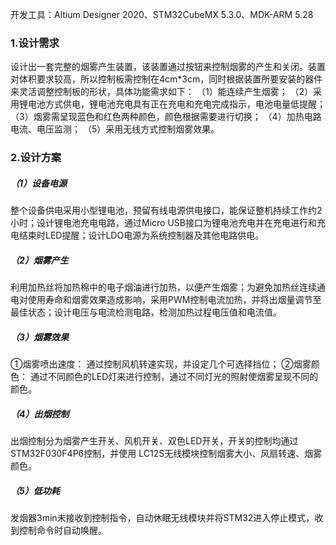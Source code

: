 开发工具：Altium Designer 2020、STM32CubeMX 5.3.0、MDK-ARM 5.28
### 1.设计需求
设计出一套完整的烟雾产生装置，该装置通过按钮来控制烟雾的产生和关闭。装置对体积要求较高，所以控制板需控制在4cm*3cm，同时根据装置所要安装的器件来灵活调整控制板的形状，具体功能需求如下：
（1）能连续产生烟雾；
（2）采用锂电池方式供电，锂电池充电具有正在充电和充电完成指示，电池电量低提醒；
（3）烟雾需呈现蓝色和红色两种颜色，颜色根据需要进行切换；
（4）加热电路电流、电压监测；
（5）采用无线方式控制烟雾效果。

### 2.设计方案
##### （1）设备电源
整个设备供电采用小型锂电池，预留有线电源供电接口，能保证整机持续工作约2小时；设计锂电池充电电路，通过Micro USB接口为锂电池充电并在充电进行和充电结束时LED提醒；设计LDO电源为系统控制器及其他电路供电。
##### （2）烟雾产生
利用加热丝将加热棉中的电子烟油进行加热，以便产生烟雾；为避免加热丝连续通电对使用寿命和烟雾效果造成影响，采用PWM控制电流加热，并将出烟量调节至最佳状态；设计电压与电流检测电路，检测加热过程电压值和电流值。
##### （3）烟雾效果
①烟雾喷出速度： 通过控制风机转速实现，并设定几个可选择挡位；
②烟雾颜色： 通过不同颜色的LED灯来进行控制，通过不同灯光的照射使烟雾呈现不同的颜色。
##### （4）出烟控制
出烟控制分为烟雾产生开关、风机开关、双色LED开关，开关的控制均通过STM32F030F4P6控制，并使用 LC12S无线模块控制烟雾大小、风扇转速、烟雾颜色。
##### （5）低功耗
发烟器3min未接收到控制指令，自动休眠无线模块并将STM32进入停止模式，收到控制命令时自动唤醒。

